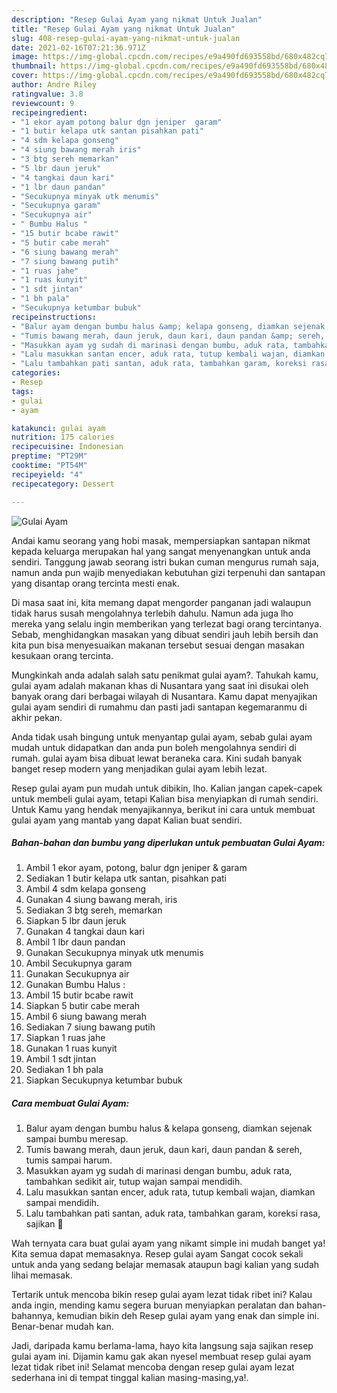 ```yaml
---
description: "Resep Gulai Ayam yang nikmat Untuk Jualan"
title: "Resep Gulai Ayam yang nikmat Untuk Jualan"
slug: 408-resep-gulai-ayam-yang-nikmat-untuk-jualan
date: 2021-02-16T07:21:36.971Z
image: https://img-global.cpcdn.com/recipes/e9a490fd693558bd/680x482cq70/gulai-ayam-foto-resep-utama.jpg
thumbnail: https://img-global.cpcdn.com/recipes/e9a490fd693558bd/680x482cq70/gulai-ayam-foto-resep-utama.jpg
cover: https://img-global.cpcdn.com/recipes/e9a490fd693558bd/680x482cq70/gulai-ayam-foto-resep-utama.jpg
author: Andre Riley
ratingvalue: 3.8
reviewcount: 9
recipeingredient:
- "1 ekor ayam potong balur dgn jeniper  garam"
- "1 butir kelapa utk santan pisahkan pati"
- "4 sdm kelapa gonseng"
- "4 siung bawang merah iris"
- "3 btg sereh memarkan"
- "5 lbr daun jeruk"
- "4 tangkai daun kari"
- "1 lbr daun pandan"
- "Secukupnya minyak utk menumis"
- "Secukupnya garam"
- "Secukupnya air"
- " Bumbu Halus "
- "15 butir bcabe rawit"
- "5 butir cabe merah"
- "6 siung bawang merah"
- "7 siung bawang putih"
- "1 ruas jahe"
- "1 ruas kunyit"
- "1 sdt jintan"
- "1 bh pala"
- "Secukupnya ketumbar bubuk"
recipeinstructions:
- "Balur ayam dengan bumbu halus &amp; kelapa gonseng, diamkan sejenak sampai bumbu meresap."
- "Tumis bawang merah, daun jeruk, daun kari, daun pandan &amp; sereh, tumis sampai harum."
- "Masukkan ayam yg sudah di marinasi dengan bumbu, aduk rata, tambahkan sedikit air, tutup wajan sampai mendidih."
- "Lalu masukkan santan encer, aduk rata, tutup kembali wajan, diamkan sampai mendidih."
- "Lalu tambahkan pati santan, aduk rata, tambahkan garam, koreksi rasa, sajikan 🤤"
categories:
- Resep
tags:
- gulai
- ayam

katakunci: gulai ayam 
nutrition: 175 calories
recipecuisine: Indonesian
preptime: "PT29M"
cooktime: "PT54M"
recipeyield: "4"
recipecategory: Dessert

---
```



![Gulai Ayam](https://img-global.cpcdn.com/recipes/e9a490fd693558bd/680x482cq70/gulai-ayam-foto-resep-utama.jpg)

Andai kamu seorang yang hobi masak, mempersiapkan santapan nikmat kepada keluarga merupakan hal yang sangat menyenangkan untuk anda sendiri. Tanggung jawab seorang istri bukan cuman mengurus rumah saja, namun anda pun wajib menyediakan kebutuhan gizi terpenuhi dan santapan yang disantap orang tercinta mesti enak.

Di masa  saat ini, kita memang dapat mengorder panganan jadi walaupun tidak harus susah mengolahnya terlebih dahulu. Namun ada juga lho mereka yang selalu ingin memberikan yang terlezat bagi orang tercintanya. Sebab, menghidangkan masakan yang dibuat sendiri jauh lebih bersih dan kita pun bisa menyesuaikan makanan tersebut sesuai dengan masakan kesukaan orang tercinta. 



Mungkinkah anda adalah salah satu penikmat gulai ayam?. Tahukah kamu, gulai ayam adalah makanan khas di Nusantara yang saat ini disukai oleh banyak orang dari berbagai wilayah di Nusantara. Kamu dapat menyajikan gulai ayam sendiri di rumahmu dan pasti jadi santapan kegemaranmu di akhir pekan.

Anda tidak usah bingung untuk menyantap gulai ayam, sebab gulai ayam mudah untuk didapatkan dan anda pun boleh mengolahnya sendiri di rumah. gulai ayam bisa dibuat lewat beraneka cara. Kini sudah banyak banget resep modern yang menjadikan gulai ayam lebih lezat.

Resep gulai ayam pun mudah untuk dibikin, lho. Kalian jangan capek-capek untuk membeli gulai ayam, tetapi Kalian bisa menyiapkan di rumah sendiri. Untuk Kamu yang hendak menyajikannya, berikut ini cara untuk membuat gulai ayam yang mantab yang dapat Kalian buat sendiri.

<!--inarticleads1-->

##### Bahan-bahan dan bumbu yang diperlukan untuk pembuatan Gulai Ayam:

1. Ambil 1 ekor ayam, potong, balur dgn jeniper &amp; garam
1. Sediakan 1 butir kelapa utk santan, pisahkan pati
1. Ambil 4 sdm kelapa gonseng
1. Gunakan 4 siung bawang merah, iris
1. Sediakan 3 btg sereh, memarkan
1. Siapkan 5 lbr daun jeruk
1. Gunakan 4 tangkai daun kari
1. Ambil 1 lbr daun pandan
1. Gunakan Secukupnya minyak utk menumis
1. Ambil Secukupnya garam
1. Gunakan Secukupnya air
1. Gunakan  Bumbu Halus :
1. Ambil 15 butir bcabe rawit
1. Siapkan 5 butir cabe merah
1. Ambil 6 siung bawang merah
1. Sediakan 7 siung bawang putih
1. Siapkan 1 ruas jahe
1. Gunakan 1 ruas kunyit
1. Ambil 1 sdt jintan
1. Sediakan 1 bh pala
1. Siapkan Secukupnya ketumbar bubuk




<!--inarticleads2-->

##### Cara membuat Gulai Ayam:

1. Balur ayam dengan bumbu halus &amp; kelapa gonseng, diamkan sejenak sampai bumbu meresap.
1. Tumis bawang merah, daun jeruk, daun kari, daun pandan &amp; sereh, tumis sampai harum.
1. Masukkan ayam yg sudah di marinasi dengan bumbu, aduk rata, tambahkan sedikit air, tutup wajan sampai mendidih.
1. Lalu masukkan santan encer, aduk rata, tutup kembali wajan, diamkan sampai mendidih.
1. Lalu tambahkan pati santan, aduk rata, tambahkan garam, koreksi rasa, sajikan 🤤




Wah ternyata cara buat gulai ayam yang nikamt simple ini mudah banget ya! Kita semua dapat memasaknya. Resep gulai ayam Sangat cocok sekali untuk anda yang sedang belajar memasak ataupun bagi kalian yang sudah lihai memasak.

Tertarik untuk mencoba bikin resep gulai ayam lezat tidak ribet ini? Kalau anda ingin, mending kamu segera buruan menyiapkan peralatan dan bahan-bahannya, kemudian bikin deh Resep gulai ayam yang enak dan simple ini. Benar-benar mudah kan. 

Jadi, daripada kamu berlama-lama, hayo kita langsung saja sajikan resep gulai ayam ini. Dijamin kamu gak akan nyesel membuat resep gulai ayam lezat tidak ribet ini! Selamat mencoba dengan resep gulai ayam lezat sederhana ini di tempat tinggal kalian masing-masing,ya!.

